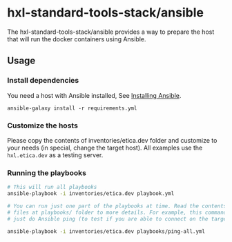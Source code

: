 # hxl-standard-tools-stack/ansible

The hxl-standard-tools-stack/ansible provides a way to prepare the host that
will run the docker containers using Ansible.

## Usage

### Install dependencies

You need a host with Ansible installed, See [Installing Ansible](https://docs.ansible.com/ansible/latest/installation_guide/intro_installation.html).

```
ansible-galaxy install -r requirements.yml
```

### Customize the hosts

Please copy the contents of inventories/etica.dev folder and customize to your
needs (in special, change the target host). All examples use the `hxl.etica.dev`
as a testing server.

### Running the playbooks

```bash
# This will run all playbooks
ansible-playbook -i inventories/etica.dev playbook.yml

# You can run just one part of the playbooks at time. Read the contents of the
# files at playbooks/ folder to more details. For example, this command will
# just do Ansible ping (to test if you are able to connect on the target host)

ansible-playbook -i inventories/etica.dev playbooks/ping-all.yml
```
